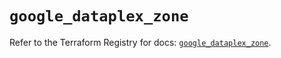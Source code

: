 # `google_dataplex_zone`

Refer to the Terraform Registry for docs: [`google_dataplex_zone`](https://registry.terraform.io/providers/hashicorp/google-beta/6.34.0/docs/resources/google_dataplex_zone).
